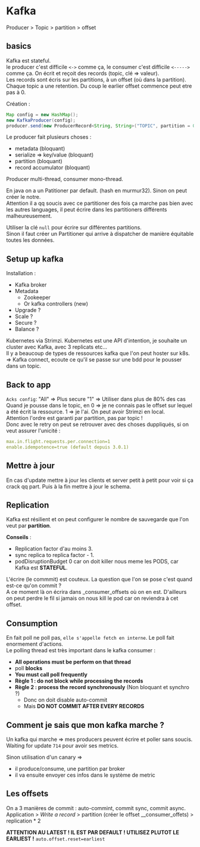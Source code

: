 # Kafka

Producer > Topic > partition > offset

## basics

Kafka est stateful.  
le producer c'est difficile `<->` comme ça, le consumer c'est difficile `<----->` comme ça.
On écrit et reçoit des records (topic, clé => valeur).  
Les records sont écris sur les partitions, à un offset (où dans la partition).  
Chaque topic a une retention. Du coup le earlier offset commence peut etre pas à 0.

Création : 

```java
Map config = new HashMap();
new KafkaProducer(config);
producer.send(new ProducerRecord<String, String>("TOPIC", partition = 0, "key", "value"))
```

Le producer fait plusieurs choses :
 - metadata (bloquant)
 - serialize => key/value (bloquant)
 - partition (bloquant)
 - record accumulator (bloquant)

Producer multi-thread, consumer mono-thread.

En java on a un Patitioner par default. (hash en murmur32). Sinon on peut créer le notre.  
Attention il a qq soucis avec ce partitioner des fois ça marche pas bien avec les autres languages, il peut écrire dans les partitioners différents malheureusement.  

Utiliser la clé `null` pour écrire sur différentes partitions.  
Sinon il faut créer un Partitioner qui arrive à dispatcher de manière équitable toutes les données. 

## Setup up kafka

Installation : 
 - Kafka broker
 - Metadata
   - Zookeeper
   - Or kafka controllers (new)
 - Upgrade ? 
 - Scale ?
 - Secure ?
 - Balance ?
 
Kubernetes via Strimzi. Kubernetes est une API d'intention, je souhaite un cluster avec Kafka, avec 3 replicats etc...  
Il y a beaucoup de types de ressources kafka que l'on peut hoster sur k8s.  
=> Kafka connect, ecoute ce qu'il se passe sur une bdd pour le pousser dans un topic.

## Back to app

`Acks config`: "All" => Plus secure "1" => Utiliser dans plus de 80% des cas
Quand je pousse dans le topic, en 0 => je ne connais pas le offset sur lequel a été écrit la ressource. 1 => je l'ai.
On peut avoir Strimzi en local.  
Attention l'ordre est garanti par partition, pas par topic !  
Donc avec le retry on peut se retrouver avec des choses duppliqués,
si on veut assurer l'unicité :  

```yaml
max.in.flight.requests.per.connection=1  
enable.idempotence=true (default depuis 3.0.1)  
```

## Mettre à jour 

En cas d'update mettre à jour les clients et server petit à petit pour voir si ça crack qq part.
Puis à la fin mettre à jour le schema.  

## Replication

Kafka est résilient et on peut configurer le nombre de sauvegarde que l'on veut par **partition**.

**Conseils** : 
 - Replication factor d'au moins 3.
 - sync replica to replica factor - 1.
 - podDisruptionBudget 0 car on doit killer nous meme les PODS, car Kafka est **STATEFUL**.

L'écrire (le commmit) est couteux. La question que l'on se pose c'est quand est-ce qu'on commit ?  
A ce moment là on écrira dans _consumer_offsets où on en est. D'ailleurs on peut perdre le fil si jamais on nous kill le pod car on reviendra à cet offset.

## Consumption

En fait poll ne poll pas, `elle s'appelle fetch en interne`. Le poll fait enormement d'actions.  
Le polling thread est très important dans le kafka consumer : 
 - **All operations must be perform on that thread**
 - poll **blocks**
 - **You must call poll frequently**
 - **Règle 1 : do not block while processing the records**
 - **Règle 2 : process the record synchronously** (Non bloquant et synchro ?)
   - Donc on doit disable auto-commit
   - Mais **DO NOT COMMIT AFTER EVERY RECORDS**

## Comment je sais que mon kafka marche ?

Un kafka qui marche => mes producers peuvent écrire et poller sans soucis.  
Waiting for update `714` pour avoir ses metrics.

Sinon utilisation d'un canary => 
 - il produce/consume, une partition par broker
 - il va ensuite envoyer ces infos dans le système de metric

## Les offsets

On a 3 manières de commit : auto-commint, commit sync, commit async.  
Application > _Write a record_ > partition (créer le offset __consumer_offets) > replication * 2  

**ATTENTION AU LATEST ! IL EST PAR DEFAULT ! UTILISEZ PLUTOT LE EARLIEST !**
`auto.offset.reset=earliest`
